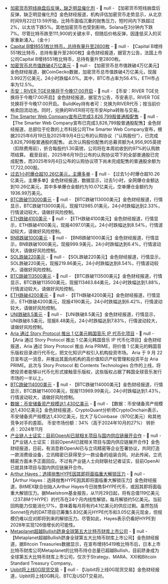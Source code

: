- [加密货币短线崩盘后反弹，缺乏明显催化剂]() - 📰 null - 【加密货币短线崩盘后反弹，缺乏明显催化剂】金色财经报道，机构评估加密货币走势显示，从北京时间9月22日13:59开始，比特币面临沉重的抛售压力，短时间内下跌超过2%，以太坊下跌5%。其他加密货币也受到影响，Solana在3分钟内下跌7%。尽管比特币跌至111,900的关键水平，但随后价格反弹，因逢低买入的买家重新涌入。（金十）
- [Capital B增持551枚比特币，总持有量升至2800枚](https://x.com/_ALCPB/status/1970007091143221377) - 📰 null - 【Capital B增持551枚比特币，总持有量升至2800枚】金色财经报道，据官方公告，法国上市公司Capital B增持551枚比特币，总持有量升至2800枚。
- [加密货币总市值跌破4万亿美元]() - 📰 null - 【加密货币总市值跌破4万亿美元】金色财经报道，据CoinGecko数据，加密货币总市值跌破4万亿美元，现报3.992万亿美元，24小时跌幅4.0%。其中，BTC市占率为56.4%，ETH市占率为12.5%。
- [币安：RIVER TGE兑换将于今晚17:00开启](https://x.com/binancezh/status/1970008164969193708) - 📰 null - 【币安：RIVER TGE兑换将于今晚17:00开启】金色财经报道，据官方公告，币安表示，RIVER TGE兑换将于今晚17:00开启。 
BuildKey持有者可：兑换为RIVER代币；按当前价格卖回流动池。同时，兑换的RIVER将可在币安Alpha转账与交易。
- [The Smarter Web Company宣布已完成3,826,799股普通股配售](https://x.com/smarterwebuk/status/1970005474863989232) - 📰 null - 【The Smarter Web Company宣布已完成3,826,799股普通股配售】金色财经报道，总部位于伦敦的上市科技公司The Smarter Web Company宣布，根据2025年6月19日及2025年9月4日公布的认购协议（“认购股份”），已完成3,826,799股普通股的配售。 
此次认购股份配售的总募资额为4,956,905英镑（扣除费用前），折合每股约1.30英镑，公司将在本周初收到约97%的认购款项结算。 
截至目前，2025年6月19日公布的认购协议项下的全部普通股已完成配售，而2025年9月4日公布的认购协议项下尚未完成配售的普通股余额为17,722,000股。
- [过去1小时爆仓超10.26亿美元，主爆多单]() - 📰 null - 【过去1小时爆仓超10.26亿美元，主爆多单】金色财经报道，数据显示，过去1小时，全网爆仓金额达到10.26亿美元，其中多单爆仓金额约为10.07亿美元，空单爆仓金额约为1936.99万美元。
- [BTC跌破113000美元]() - 📰 null - 【BTC跌破113000美元】金色财经报道，行情显示，BTC跌破113000美元，现报112985.01美元，24小时跌幅达到2.33%，行情波动较大，请做好风险控制。
- [ETH跌破4100美元]() - 📰 null - 【ETH跌破4100美元】金色财经报道，行情显示，ETH跌破4100美元，现报4097.01美元，24小时跌幅达到8.54%，行情波动较大，请做好风险控制。
- [BNB跌破1000美元]() - 📰 null - 【BNB跌破1000美元】金色财经报道，行情显示，BNB跌破1000美元，现报999.9美元，24小时跌幅达到6.4%，行情波动较大，请做好风险控制。
- [SOL跌破220美元]() - 📰 null - 【SOL跌破220美元】金色财经报道，行情显示，SOL跌破220美元，现报219.86美元，24小时跌幅达到8.54%，行情波动较大，请做好风险控制。
- [BTC跌破113500美元]() - 📰 null - 【BTC跌破113500美元】金色财经报道，行情显示，BTC跌破113500美元，现报113463.84美元，24小时跌幅达到1.88%，行情波动较大，请做好风险控制。
- [ETH跌破4200美元]() - 📰 null - 【ETH跌破4200美元】金色财经报道，行情显示，ETH跌破4200美元，现报4190美元，24小时跌幅达到6.42%，行情波动较大，请做好风险控制。
- [UNI跌破8.5美元]() - 📰 null - 【UNI跌破8.5美元】金色财经报道，行情显示，UNI跌破8.5美元，现报8.48美元，24小时跌幅达到7.83%，行情波动较大，请做好风险控制。
- [Aria 通过 Story Protocol 推出 1 亿美元韩国音乐 IP 代币化项目]() - 📰 null - 【Aria 通过 Story Protocol 推出 1 亿美元韩国音乐 IP 代币化项目】金色财经报道，Aria 通过 Story Protocol 推出 Aria PRIME，将价值 1 亿美元的韩国音乐版权目录进行代币化，把文化知识产权引入机构投资市场。 
Aria 于 9 月 22 日宣布这一消息，并推出其面向机构的高价值知识产权管理和投资平台 Aria PRIME。此次与 Story Protocol 和 Contents Technologies 合作的上线，将使投资者能够以代币化形式接触音乐版权，这些版权占据了韩国全球音乐发行市场的一半以上。
- [BTC跌破114000美元]() - 📰 null - 【BTC跌破114000美元】金色财经报道，行情显示，BTC跌破114000美元，现报113969.99美元，24小时跌幅达到1.43%，行情波动较大，请做好风险控制。
- [数据：币安储备资产规模达1,430亿美元](https://x.com/CryptoOnchain/status/1970002194188456351) - 📰 null - 【数据：币安储备资产规模达1,430亿美元】金色财经报道，CryptoQuant分析师CryptoOnchain表示，币安储备资产规模达1,430亿美元，拉大了与Coinbase（970亿美元）和其他竞争对手的差距。 
币安市场份额：34%（高于2024年10月的27%） 
转折点：2024年11月
- [产业链人士证实：目前OpenAI已就相关项目与国内供应链展开合作]() - 📰 null - 【产业链人士证实：目前OpenAI已就相关项目与国内供应链展开合作】金色财经报道，日前，有消息称OpenAI已与立讯精密等企业签署协议，共同打造一款消费级设备，立讯精密已获得至少一款设备的组装合同。对此传闻，立讯精密方面未予正面回应。不过有产业链人士向财联社记者证实，目前OpenAI已就具体项目与国内供应链展开合作。
- [Arthur Hayes：选择抛售HYPE因其即将面临重大解锁压力](https://x.com/CryptoHayes/status/1969995647073059271) - 📰 null - 【Arthur Hayes：选择抛售HYPE因其即将面临重大解锁压力】金色财经报道，BitMEX联合创始人Arthur Hayes今日抛售$HYPE代币，或因其即将面临重大解锁压力。据Maelstrom基金报告，从11月29日起，将有总值119亿美元（237.8M个HYPE）的代币在24个月内线性解锁，每月解锁约5亿美元。当前回购能力仅能消化17%，意味着每月将有约4.1亿美元的供应过剩。虽然包括Sonnet在内的DAT项目已筹集5.83亿美元HYPE代币和3.05亿美元现金，但规模仍难以应对即将到来的解锁压力。尽管如此，Hayes表示仍看好HYPE到2028年实现126倍增长的可能性。
- [Metaplanet超越Bullish跻身全球第五大比特币财库上市公司](https://bitcointreasuries.net/) - 📰 null - 【Metaplanet超越Bullish跻身全球第五大比特币财库上市公司】金色财经报道，据Bitcoin Treasuries数据显示，在宣布增持5419枚比特币后，日本上市比特币财库公司Metaplanet的比特币持仓总量已超越Bullish，目前跻身成为全球第五大比特币财库上市公司，仅次于Strategy、MARA、XXI和Bitcoin Standard Treasury Company。
- [Upbit将上线0G现货交易]() - 📰 null - 【Upbit将上线0G现货交易】金色财经报道，Upbit将上线0G韩元、BTC及USDT交易对。
